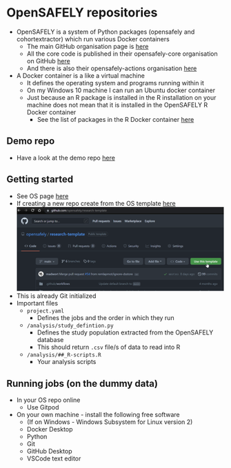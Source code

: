 # OpenSAFELY repositories



- OpenSAFELY is a system of Python packages (opensafely and cohortextractor) which run various Docker containers
  - The main GitHub organisation page is [here](https://github.com/opensafely)
  - All the core code is published in their opensafely-core organisation on GitHub [here](https://github.com/opensafely-core)
  - And there is also their opensafely-actions organisation [here](https://github.com/opensafely-actions)
- A Docker container is a like a virtual machine 
  - It defines the operating system and programs running within it
  - On my Windows 10 machine I can run an Ubuntu docker container
  - Just because an R package is installed in the R installation on your machine does not mean that it is installed in the OpenSAFELY R Docker container
    - See the list of packages in the R Docker container [here](https://github.com/opensafely-core/r-docker/blob/master/packages.txt)

## Demo repo

- Have a look at the demo repo [here](https://github.com/opensafely/os-demo-research)

## Getting started

- See OS page [here](https://docs.opensafely.org/getting-started/)
- If creating a new repo create from the OS template [here](https://github.com/opensafely/research-template)
![](img/os-template.png)<!-- -->
- This is already Git initialized
- Important files
  - `project.yaml`
    - Defines the jobs and the order in which they run
  - `/analysis/study_defintion.py`
    - Defines the study population extracted from the OpenSAFELY database
    - This should return `.csv` file/s of data to read into R
  - `/analysis/##_R-scripts.R`
    - Your analysis scripts

## Running jobs (on the dummy data) 

- In your OS repo online
  - Use Gitpod
- On your own machine - install the following free software
  - (If on Windows - Windows Subsystem for Linux version 2)
  - Docker Desktop
  - Python
  - Git
  - GitHub Desktop
  - VSCode text editor
